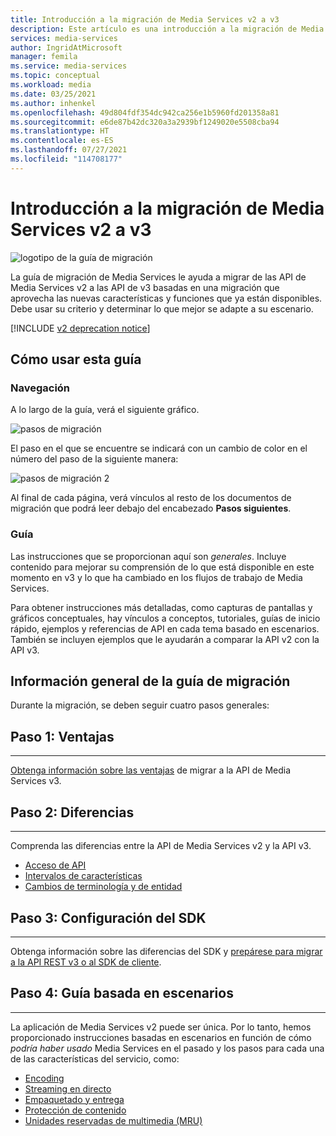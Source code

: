 ```yaml
---
title: Introducción a la migración de Media Services v2 a v3
description: Este artículo es una introducción a la migración de Media Services v2 a v3.
services: media-services
author: IngridAtMicrosoft
manager: femila
ms.service: media-services
ms.topic: conceptual
ms.workload: media
ms.date: 03/25/2021
ms.author: inhenkel
ms.openlocfilehash: 49d804fdf354dc942ca256e1b5960fd201358a81
ms.sourcegitcommit: e6de87b42dc320a3a2939bf1249020e5508cba94
ms.translationtype: HT
ms.contentlocale: es-ES
ms.lasthandoff: 07/27/2021
ms.locfileid: "114708177"
---
```

# <a name="migrate-from-media-services-v2-to-v3-introduction"></a>Introducción a la migración de Media Services v2 a v3

![logotipo de la guía de migración](./media/migration-guide/azure-media-services-logo-migration-guide.svg)

La guía de migración de Media Services le ayuda a migrar de las API de Media Services v2 a las API de v3 basadas en una migración que aprovecha las nuevas características y funciones que ya están disponibles. Debe usar su criterio y determinar lo que mejor se adapte a su escenario.

[!INCLUDE [v2 deprecation notice](./includes/v2-deprecation-notice.md)]

## <a name="how-to-use-this-guide"></a>Cómo usar esta guía

### <a name="navigating"></a>Navegación

A lo largo de la guía, verá el siguiente gráfico.

![pasos de migración](./media/migration-guide/steps.svg)<br/>

El paso en el que se encuentre se indicará con un cambio de color en el número del paso de la siguiente manera:

![pasos de migración 2](./media/migration-guide/steps-2.svg)<br/>

Al final de cada página, verá vínculos al resto de los documentos de migración que podrá leer debajo del encabezado **Pasos siguientes**.

### <a name="guidance"></a>Guía

Las instrucciones que se proporcionan aquí son *generales*. Incluye contenido para mejorar su comprensión de lo que está disponible en este momento en v3 y lo que ha cambiado en los flujos de trabajo de Media Services.

Para obtener instrucciones más detalladas, como capturas de pantallas y gráficos conceptuales, hay vínculos a conceptos, tutoriales, guías de inicio rápido, ejemplos y referencias de API en cada tema basado en escenarios. También se incluyen ejemplos que le ayudarán a comparar la API v2 con la API v3.

## <a name="migration-guidance-overview"></a>Información general de la guía de migración

Durante la migración, se deben seguir cuatro pasos generales:

## <a name="step-1-benefits"></a>Paso 1: Ventajas

<hr color="#5ea0ef" size="10">

[Obtenga información sobre las ventajas](migrate-v-2-v-3-migration-benefits.md) de migrar a la API de Media Services v3.

## <a name="step-2-differences"></a>Paso 2: Diferencias

<hr color="#5ea0ef" size="10">

Comprenda las diferencias entre la API de Media Services v2 y la API v3.

- [Acceso de API](migrate-v-2-v-3-differences-api-access.md)
- [Intervalos de características](migrate-v-2-v-3-differences-feature-gaps.md)
- [Cambios de terminología y de entidad](migrate-v-2-v-3-differences-terminology.md)

## <a name="step-3-sdk-setup"></a>Paso 3: Configuración del SDK

<hr color="#5ea0ef" size="10">

Obtenga información sobre las diferencias del SDK y [prepárese para migrar a la API REST v3 o al SDK de cliente](migrate-v-2-v-3-migration-setup.md).

## <a name="step-4-scenario-based-guidance"></a>Paso 4: Guía basada en escenarios

<hr color="#5ea0ef" size="10">

La aplicación de Media Services v2 puede ser única. Por lo tanto, hemos proporcionado instrucciones basadas en escenarios en función de cómo *podría haber usado* Media Services en el pasado y los pasos para cada una de las características del servicio, como:

- [Encoding](migrate-v-2-v-3-migration-scenario-based-encoding.md)
- [Streaming en directo](migrate-v-2-v-3-migration-scenario-based-live-streaming.md)
- [Empaquetado y entrega](migrate-v-2-v-3-migration-scenario-based-publishing.md)
- [Protección de contenido](migrate-v-2-v-3-migration-scenario-based-content-protection.md)
- [Unidades reservadas de multimedia (MRU)](migrate-v-2-v-3-migration-scenario-based-media-reserved-units.md)
